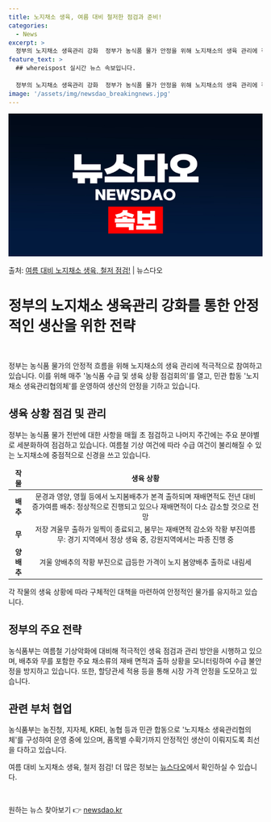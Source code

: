 ```yaml
---
title: 노지채소 생육, 여름 대비 철저한 점검과 준비!
categories:
  - News
excerpt: >
  정부의 노지채소 생육관리 강화  정부가 농식품 물가 안정을 위해 노지채소의 생육 관리에 적극 나섭니다. 이를…
feature_text: >
  ## whereispost 실시간 뉴스 속보입니다.

  정부의 노지채소 생육관리 강화  정부가 농식품 물가 안정을 위해 노지채소의 생육 관리에 적극 나섭니다. 이를…
image: '/assets/img/newsdao_breakingnews.jpg'
---
```


![뉴스다오 속보](/assets/img/newsdao_breakingnews.jpg)

<p>출처: <a href="https://newsdao.kr/4195" rel="dofollow">여름 대비 노지채소 생육, 철저 점검!</a> | 뉴스다오</p>

<h1 data-ke-size="size26">정부의 노지채소 생육관리 강화를 통한 안정적인 생산을 위한 전략</h1>

<p data-ke-size="size16">&nbsp;</p>

정부는 농식품 물가의 안정적 흐름을 위해 노지채소의 생육 관리에 적극적으로 참여하고 있습니다. 이를 위해 매주 '농식품 수급 및 생육 상황 점검회의'를 열고, 민관 합동 '노지채소 생육관리협의체'를 운영하여 생산의 안정을 기하고 있습니다.

<h2 data-ke-size="size24">생육 상황 점검 및 관리</h2>

<p data-ke-size="size16">정부는 농식품 물가 전반에 대한 사항을 매월 초 점검하고 나머지 주간에는 주요 분야별로 세분화하여 점검하고 있습니다. 여름철 기상 여건에 따라 수급 여건이 불리해질 수 있는 노지채소에 중점적으로 신경을 쓰고 있습니다.</p>

<table>
<thead>
<tr>
<td style="text-align: center; height: 17px;"><b>작물</b></td>
<td style="text-align: center; height: 17px;"><b>생육 상황</b></td>
</tr>
</thead>
<tbody>
<tr>
<td style="text-align: center; height: 17px;"><b>배추</b></td>
<td style="text-align: center; height: 17px;">문경과 영양, 영월 등에서 노지봄배추가 본격 출하되며 재배면적도 전년 대비 증가여름 배추: 정상적으로 진행되고 있으나 재배면적이 다소 감소할 것으로 전망</td>
</tr>
<tr>
<td style="text-align: center; height: 17px;"><b>무</b></td>
<td style="text-align: center; height: 17px;">저장 겨울무 출하가 일찍이 종료되고, 봄무는 재배면적 감소와 작황 부진여름무: 경기 지역에서 정상 생육 중, 강원지역에서는 파종 진행 중</td>
</tr>
<tr>
<td style="text-align: center; height: 17px;"><b>양배추</b></td>
<td style="text-align: center; height: 17px;">겨울 양배추의 작황 부진으로 급등한 가격이 노지 봄양배추 출하로 내림세</td>
</tr>
</tbody>
</table>

<p data-ke-size="size16">각 작물의 생육 상황에 따라 구체적인 대책을 마련하여 안정적인 물가를 유지하고 있습니다.</p>

<h2 data-ke-size="size24">정부의 주요 전략</h2>

<p data-ke-size="size16">농식품부는 여름철 기상악화에 대비해 적극적인 생육 점검과 관리 방안을 시행하고 있으며, 배추와 무를 포함한 주요 채소류의 재배 면적과 출하 상황을 모니터링하여 수급 불안정을 방지하고 있습니다. 또한, 할당관세 적용 등을 통해 시장 가격 안정을 도모하고 있습니다.</p>

<h2 data-ke-size="size24">관련 부처 협업</h2>

<p data-ke-size="size16">농식품부는 농진청, 지자체, KREI, 농협 등과 민관 합동으로 '노지채소 생육관리협의체'를 구성하여 운영 중에 있으며, 품목별 수확기까지 안정적인 생산이 이뤄지도록 최선을 다하고 있습니다.</p>

<p data-ke-size="size16">여름 대비 노지채소 생육, 철저 점검! 더 많은 정보는 <a href="https://newsdao.kr/4195">뉴스다오</a>에서 확인하실 수 있습니다.</p>
<p data-ke-size="size16">&nbsp;</p> 

원하는 뉴스 찾아보기 👉 <a href="https://newsdao.kr" rel="dofollow">newsdao.kr</a>


